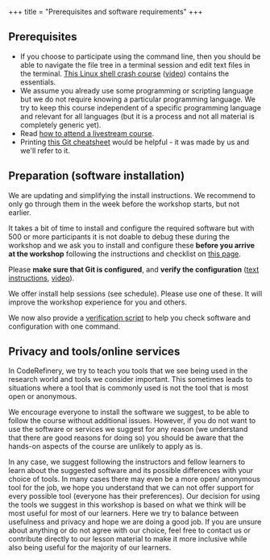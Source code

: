 +++
title = "Prerequisites and software requirements"
+++

## Prerequisites

- If you choose to participate using the command line, then you should be able
  to navigate the file tree in a terminal session and edit
  text files in the terminal.
  [This Linux shell crash course](https://scicomp.aalto.fi/scicomp/shell/)
  ([video](https://youtu.be/56p6xX0aToI))
  contains the essentials.
- We assume you already use some programming or scripting language but we do
  not require knowing a particular programming language. We try to keep this
  course independent of a specific programming language and relevant for all
  languages (but it is a process and not all material is completely generic
  yet).
- Read [how to attend a livestream course](https://coderefinery.github.io/manuals/how-to-attend-stream/).
- Printing [this Git
  cheatsheet](https://aaltoscicomp.github.io/cheatsheets/git-the-way-you-need-it-cheatsheet.pdf)
  would be helpful - it was made by us and we'll refer to it.


## Preparation (software installation)

<div class="uk-alert-danger" uk-alert>
  <a class="uk-alert-close" uk-close></a>
  <p>
    We are updating and simplifying the install instructions.
    We recommend to only go through them in the week before the workshop starts,
    but not earlier.
  </p>
</div>

It takes a bit of time to install and configure the required software but with
500 or more participants it is not doable to debug these during the workshop
and we ask you to install and configure these **before you arrive at the
workshop** following the instructions and checklist on [this
page](https://coderefinery.github.io/installation/).

Please **make sure that Git is configured**, and **verify the configuration**
([text instructions](https://coderefinery.github.io/installation/shell-and-git/), [video](https://www.youtube.com/watch?v=WdDTp8NeHBs&t=258s)).

We offer install help sessions (see schedule). Please use one of these. It will
improve the workshop experience for you and others.

We now also provide a [verification
script](https://coderefinery.github.io/installation/#overall-verification)
to help you check software and configuration with one command.


## Privacy and tools/online services

In CodeRefinery, we try to teach you tools that we see being used in the
research world and tools we consider important. This sometimes leads to
situations where a tool that is commonly used is not the tool that is most open
or anonymous.

We encourage everyone to install the software we suggest, to be
able to follow the course without additional issues. However, if you do not
want to use the software or services we suggest for any reason (we understand
that there are good reasons for doing so) you should be aware that the hands-on
aspects of the course are unlikely to apply as is.

In any case, we suggest
following the instructors and fellow learners to learn about the suggested
software and its possible differences with your choice of tools. In many cases
there may even be a more open/ anonymous tool for the job, we hope you
understand that we can not offer support for every possible tool (everyone has
their preferences). Our decision for using the tools we suggest in this
workshop is based on what we think will be most useful for most of our
learners. Here we try to balance between usefulness and privacy and hope we are
doing a good job. If you are unsure about anything or do not agree with our
choice, feel free to contact us or contribute directly to our lesson material
to make it more inclusive while also being useful for the majority of our
learners.
